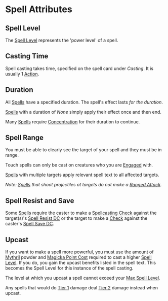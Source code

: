 # Spell Attributes

## Spell Level

The [Spell Level](Spell%20Level.md) represents the 'power level' of a spell.

## Casting Time

Spell casting takes time, specified on the spell card under *Casting*. It is usually 1 [Action](../../Game%20Procedures/Core%20Procedures/Action.md).

## Duration

All [Spells](../Spells.md) have a specified duration. The spell's effect lasts *for the duration*.

[Spells](../Spells.md) with a duration of *None* simply apply their effect once and then end.

Many [Spells](../Spells.md) require [Concentration](Concentration.md) for their duration to continue.

## Spell Range

You must be able to clearly see the target of your spell and they must be in range.

Touch spells can only be cast on creatures who you are [Engaged](../../Game%20Procedures/Conditions/Engaged.md) with.

[Spells](../Spells.md) with multiple targets apply relevant spell text to all affected targets.

*Note: [Spells](../Spells.md) that shoot projectiles at targets do not make a [Ranged Attack](../../Game%20Procedures/Combat/Ranged%20Attack.md).*

## Spell Resist and Save

Some [Spells](../Spells.md) require the caster to make a [Spellcasting Check](../Spellcasting/Spellcasting%20Check.md) against the target(s)'s [Spell Resist DC](Spell%20Resist%20DC.md) or the target to make a [Check](../../Game%20Procedures/Core%20Procedures/Check.md) against the caster's [Spell Save DC](Spell%20Save%20DC.md).

## Upcast

If you want to make a spell more powerful, you must use the amount of [Mythril](../Spellcasting/Mythril.md) powder and [Magicka Point Cost](../Spellcasting/Magicka%20Point%20Cost.md) required to cast a higher [Spell Level](Spell%20Level.md). If you do, you gain the upcast benefits listed in the spell text. This becomes the Spell Level for this instance of the spell casting.

The level at which you upcast a spell cannot exceed your [Max Spell Level](Spell%20Level.md#Max%20Spell%20Level).

Any spells that would do [Tier 1](../../Game%20Procedures/Combat/Damage/Damage%20Tiers/Tier%201.md) damage deal [Tier 2](../../Game%20Procedures/Combat/Damage/Damage%20Tiers/Tier%202.md) damage instead when upcast.
